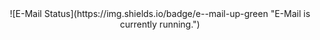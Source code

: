 <center> ![E-Mail Status](https://img.shields.io/badge/e--mail-up-green "E-Mail is currently running.") </center>
